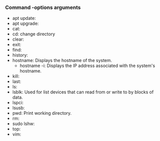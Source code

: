 ### Command -options arguments

- apt update: 
- apt upgrade:
- cat: 
- cd: change directory
- clear:
- exit: 
- find: 
- history:
- hostname: Displays the hostname of the system.
  - hostname -i: Displays the IP address associated with the system's hostname.
- kill: 
- last: 
- ls: 
- lsblk: Used for list devices that can read from or write to by blocks of data.
- lspci:
- lsusb: 
- pwd: Print working directory.
- rm:
- sudo lshw: 
- top: 
- vim: 
